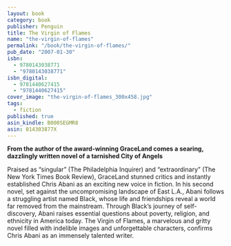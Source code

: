 ```yaml
---
layout: book
category: book
publisher: Penguin
title: The Virgin of Flames
name: "the-virgin-of-flames"
permalink: "/book/the-virgin-of-flames/"
pub_date: "2007-01-30"
isbn: 
  - 9780143038771
  - "9780143038771"
isbn_digital: 
  - 9781440627415
  - "9781440627415"
cover_image: "the-virgin-of-flames_300x458.jpg"
tags: 
  - fiction
published: true
asin_kindle: B000SEGMR8
asin: 014303877X
---
```


**From the author of the award-winning GraceLand comes a searing, dazzlingly written novel of a tarnished City of Angels**

Praised as “singular” (The Philadelphia Inquirer) and “extraordinary” (The New York Times Book Review), GraceLand stunned critics and instantly established Chris Abani as an exciting new voice in fiction. In his second novel, set against the uncompromising landscape of East L.A., Abani follows a struggling artist named Black, whose life and friendships reveal a world far removed from the mainstream. Through Black’s journey of self- discovery, Abani raises essential questions about poverty, religion, and ethnicity in America today. The Virgin of Flames, a marvelous and gritty novel filled with indelible images and unforgettable characters, confirms Chris Abani as an immensely talented writer.